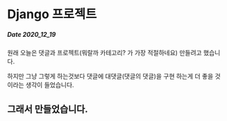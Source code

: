 # Django 프로젝트
##### Date 2020_12_19
원래 오늘은 댓글과 프로젝트(뭐랄까 카테고리? 가 가장 적절하네요) 만들려고 했습니다.

하지만 그냥 그렇게 하는것보다 댓글에 대댓글(댓글의 댓글)을 구현 하는게 더 좋을 것이라는 생각이 들었습니다.

그래서 만들었습니다.
---


